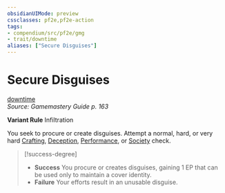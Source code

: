 ```yaml
---
obsidianUIMode: preview
cssclasses: pf2e,pf2e-action
tags:
- compendium/src/pf2e/gmg
- trait/downtime
aliases: ["Secure Disguises"]
---
```

# Secure Disguises
[downtime](rules/traits/downtime.md "Downtime Action & Ability Trait")  
*Source: Gamemastery Guide p. 163*  

**Variant Rule** Infiltration

You seek to procure or create disguises. Attempt a normal, hard, or very hard [Crafting](compendium/skills.md#Crafting), [Deception](compendium/skills.md#Deception), [Performance](compendium/skills.md#Performance), or [Society](compendium/skills.md#Society) check.

> [!success-degree] 
> - **Success** You procure or creates disguises, gaining 1 EP that can be used only to maintain a cover identity.
> - **Failure** Your efforts result in an unusable disguise.